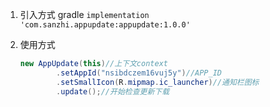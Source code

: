 1. 引入方式
   gradle `implementation 'com.sanzhi.appupdate:appupdate:1.0.0'`

2. 使用方式

   ```java
   new AppUpdate(this)//上下文context
           .setAppId("nsibdczem16vuj5y")//APP_ID
           .setSmallIcon(R.mipmap.ic_launcher)//通知栏图标
           .update();//开始检查更新下载
   ```